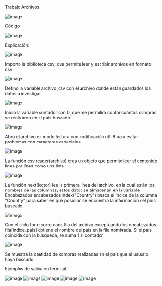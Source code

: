 Trabajo Archivos

![image](https://github.com/user-attachments/assets/6166c3a2-4fee-4d6d-8438-65cdd4b778dd)

Código:

![image](https://github.com/user-attachments/assets/2bec561b-a8fe-416c-b794-6e6a972b5562)

Explicación:

![image](https://github.com/user-attachments/assets/fa1461b5-390b-4dbe-aae3-b52148c59bfb)

Importo la biblioteca csv, que permite leer y escribir archivos en formato csv

![image](https://github.com/user-attachments/assets/9c860ca4-50a1-4792-9969-0daa8bb78b97)

Defino la variable archivo_csv con el archivo donde están guardados los datos a investigar. 

![image](https://github.com/user-attachments/assets/30833ec5-dd70-436d-b486-23b8a7212b33)

Inicio la variable contador con 0, que me permitirá contar cuántas compras se realizaron 
en el país buscado

![image](https://github.com/user-attachments/assets/dfa0a1a4-34d1-4035-b2fd-81f08af0323c)

Abro el archivo en modo lectura con codificación utf-8 para evitar problemas con caracteres
especiales

![image](https://github.com/user-attachments/assets/733dc05f-f5e0-4dd9-9e8e-d2499cd8e9db)

La función csv.reader(archivo) crea un objeto que permite leer el contenido línea por línea
como una lista

![image](https://github.com/user-attachments/assets/3f39304a-1924-4277-ae10-1c84c869150d)

La función next(lector) lee la primera línea del archivo, en la cual están los nombres de las columnas,
estos datos se almacenan en la variable Encabezados
encabezados.index("Country") busca el índice de la columna "Country" para saber en qué posición 
se encuentra la información del país buscado 

![image](https://github.com/user-attachments/assets/24e5ec1b-77fc-4d34-b668-770a538f163a)

Con el ciclo for recorro cada fila del archivo exceptuando los encabezados 
fila[indice_pais] obtiene el nombre del país en la fila nombrada. Si el país coincide 
con la busqueda, se suma 1 al contador

![image](https://github.com/user-attachments/assets/041504ea-05f7-4e9f-8995-6aec91a89f5c)

Se muestra la cantidad de compras realizadas en el país que el usuario haya buscado

Ejemplos de salida en terminal:

![image](https://github.com/user-attachments/assets/8dd9c283-2750-4318-9556-cb2dccb89bc9)
![image](https://github.com/user-attachments/assets/54bd703e-9c74-43ae-931b-825ea70f239f)
![image](https://github.com/user-attachments/assets/08f5d48b-e977-47d1-9c47-d1c1a0d7c9c4)
![image](https://github.com/user-attachments/assets/7c665e8c-54c5-4171-be43-c40c32ac9569)
![image](https://github.com/user-attachments/assets/c3ff971b-2e61-4f2b-b8e3-3ab2906f3415)




























